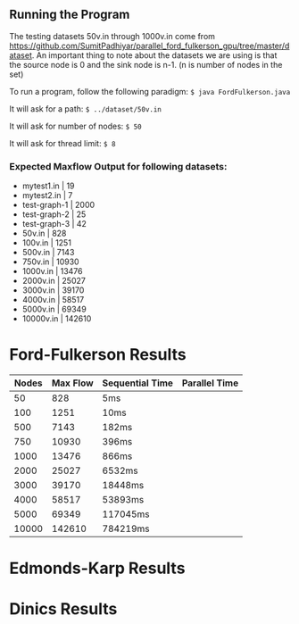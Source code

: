 ## Running the Program
The testing datasets 50v.in through 1000v.in come from <https://github.com/SumitPadhiyar/parallel_ford_fulkerson_gpu/tree/master/dataset>. An important thing to note about the datasets we are using is that the source node is 0 and the sink node is n-1. (n is number of nodes in the set)

To run a program, follow the following paradigm:
`$ java FordFulkerson.java`

It will ask for a path:
`$ ../dataset/50v.in`

It will ask for number of nodes:
`$ 50`

It will ask for thread limit:
`$ 8`

### Expected Maxflow Output for following datasets:
- mytest1.in | 19
- mytest2.in | 7
- test-graph-1 | 2000
- test-graph-2 | 25
- test-graph-3 | 42
- 50v.in | 828
- 100v.in | 1251
- 500v.in | 7143
- 750v.in | 10930
- 1000v.in | 13476
- 2000v.in | 25027
- 3000v.in | 39170
- 4000v.in | 58517
- 5000v.in | 69349
- 10000v.in | 142610

# Ford-Fulkerson Results
| Nodes | Max Flow | Sequential Time | Parallel Time |
|-------|----------|-----------------|---------------|
| 50    | 828      | 5ms             |               |
| 100   | 1251     | 10ms            |               |
| 500   | 7143     | 182ms           |               |
| 750   | 10930    | 396ms           |               |
| 1000  | 13476    | 866ms           |               |
| 2000  | 25027    | 6532ms          |               |
| 3000  | 39170    | 18448ms         |               |
| 4000  | 58517    | 53893ms         |               |
| 5000  | 69349    | 117045ms        |               |
| 10000 | 142610   | 784219ms        |               |

# Edmonds-Karp Results

# Dinics Results